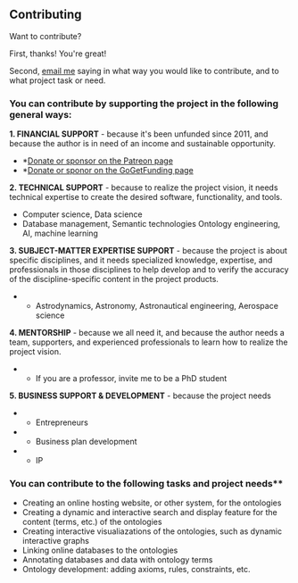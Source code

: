 ## Contributing

Want to contribute?

First, thanks! You're great!

Second, [email me](mailto:rrovetto@terpalum.umd.edu) saying in what way you would like to contribute, and to what project task or need.

### You can contribute by supporting the project in the following general ways:

**1. FINANCIAL SUPPORT** - because it's been unfunded since 2011, and because the author is in need of an income and sustainable opportunity.
* *[Donate or sponsor on the Patreon page](www.patreon.com/user?u=6298778)
* *[Donate or sponor on the GoGetFunding page](https://tinyurl.com/y9qegjsh) 


**2. TECHNICAL SUPPORT** - because to realize the project vision, it needs technical expertise to create the desired software, functionality, and tools.
* Computer science, Data science
* Database management, Semantic technologies Ontology engineering, AI, machine learning


**3. SUBJECT-MATTER EXPERTISE SUPPORT** - because the project is about specific disciplines, and it needs specialized knowledge, expertise, and professionals in those disciplines to help develop and to verify the accuracy of the discipline-specific content in the project products.
* * Astrodynamics, Astronomy, Astronautical engineering, Aerospace science


**4. MENTORSHIP** - because we all need it, and because the author needs a team, supporters, and experienced professionals to learn how to realize the project vision.
* * If you are a professor, invite me to be a PhD student


**5. BUSINESS SUPPORT & DEVELOPMENT** - because the project needs
* * Entrepreneurs
* * Business plan development
* * IP


### You can contribute to the following tasks and project needs**
* Creating an online hosting website, or other system, for the ontologies
* Creating a dynamic and interactive search and display feature for the content (terms, etc.) of the ontologies
* Creating interactive visualiazations of the ontologies, such as dynamic interactive graphs
* Linking online databases to the ontologies
* Annotating databases and data with ontology terms
* Ontology development: adding axioms, rules, constraints, etc.
